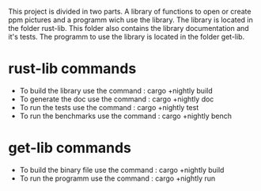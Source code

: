 This project is divided in two parts. 
A library of functions to open or create ppm pictures and a programm wich use the library.
The library is located in the folder rust-lib. This folder also contains the library documentation and it's tests.
The programm to use the library is located in the folder get-lib.

# rust-lib commands

* To build the library use the command :
	cargo +nightly build
* To generate the doc use the command :
	cargo +nightly doc
* To run the tests use the command :
	cargo +nightly test
* To run the benchmarks use the command :
	cargo +nightly bench

# get-lib commands

* To build the binary file use the command :
	cargo +nightly build
* To run the programm use the command :
	cargo +nightly run

